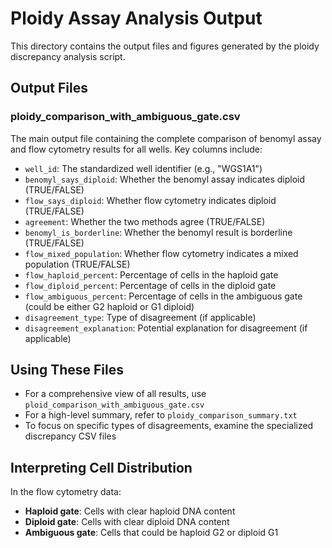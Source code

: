 # Ploidy Assay Analysis Output

This directory contains the output files and figures generated by the ploidy discrepancy analysis script.

## Output Files

### ploidy_comparison_with_ambiguous_gate.csv

The main output file containing the complete comparison of benomyl assay and flow cytometry results for all wells. Key columns include:

- `well_id`: The standardized well identifier (e.g., "WGS1A1")
- `benomyl_says_diploid`: Whether the benomyl assay indicates diploid (TRUE/FALSE)
- `flow_says_diploid`: Whether flow cytometry indicates diploid (TRUE/FALSE)
- `agreement`: Whether the two methods agree (TRUE/FALSE)
- `benomyl_is_borderline`: Whether the benomyl result is borderline (TRUE/FALSE)
- `flow_mixed_population`: Whether flow cytometry indicates a mixed population (TRUE/FALSE)
- `flow_haploid_percent`: Percentage of cells in the haploid gate
- `flow_diploid_percent`: Percentage of cells in the diploid gate
- `flow_ambiguous_percent`: Percentage of cells in the ambiguous gate (could be either G2 haploid or G1 diploid)
- `disagreement_type`: Type of disagreement (if applicable)
- `disagreement_explanation`: Potential explanation for disagreement (if applicable)

## Using These Files

- For a comprehensive view of all results, use `ploid_comparison_with_ambiguous_gate.csv`
- For a high-level summary, refer to `ploidy_comparison_summary.txt`
- To focus on specific types of disagreements, examine the specialized discrepancy CSV files

## Interpreting Cell Distribution

In the flow cytometry data:
- **Haploid gate**: Cells with clear haploid DNA content
- **Diploid gate**: Cells with clear diploid DNA content
- **Ambiguous gate**: Cells that could be haploid G2 or diploid G1
